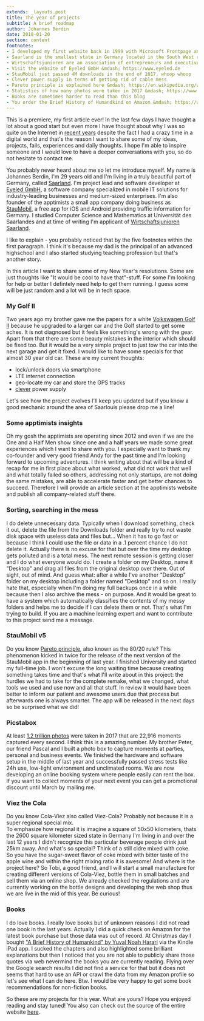 ```yaml
---
extends: _layouts.post
title: The year of projects
subtitle: A brief roadmap
author: Johannes Berdin
date: 2018-01-20
section: content
footnotes:
- I developed my first website back in 1999 with Microsoft Frontpage and joined Facebook in 2006
- Saarland is the smallest state in Germany located in the South West right to France and Luxembourg
- Wirtschaftsjunioren are an association of entrepreneurs and executives volunteering to promote and shape the future of the region Saarland
- Visit the website of Eyeled GmbH &mdash; https://www.eyeled.de
- StauMobil just passed 4M downloads in the end of 2017, whoop whoop
- Clever power supply in terms of getting rid of cable mess
- Pareto principle is explained here &mdash; https://en.wikipedia.org/wiki/Pareto_principle
- Statistics of how many photos were taken in 2017 &mdash; https://www.statista.com/chart/10913/number-of-photos-taken-worldwide/
- Books are sometimes harder to read than this blog
- You order the Brief History of Humandkind on Amazon &mdash; https://www.amazon.com/Sapiens-Humankind-Yuval-Noah-Harari/dp/0062316095
---
```


This is a premiere, my first article ever! In the last few days I have thought a lot about a good start but even more I have thought about why I was so quite on the Internet in [recent years](#fn) despite the fact I had a crazy time in a digital world and that's the reason I want to share some of my ideas, projects, fails, experiences and daily thoughts. I hope I'm able to inspire someone and I would love to have a deeper conversations with you, so do not hesitate to contact me.

You probably never heard about me so let me introduce myself. My name is Johannes Berdin, I'm 29 years old and I'm living in a truly beautiful part of Germany, called [Saarland](#fn). I'm project lead and software developer at [Eyeled GmbH](#fn), a software company specialized in mobile IT solutions for industry-leading businesses and medium-sized enterprises. I'm also founder of the apptimists a small app company doing business as [StauMobil](#fn), a free app for iOS and Android providing traffic information for Germany. I studied Computer Science and Mathematics at Universität des Saarlandes and at time of writing I'm applicant of [Wirtschaftsjunioren Saarland](#fn).

I like to explain - you probably noticed that by the five footnotes within the first paragraph. I think it's because my dad is the principal of an advanced highschool and I also started studying teaching profession but that's another story.

In this article I want to share some of my New Year's resolutions. Some are just thoughts like "It would be cool to have that"-stuff. For some I'm looking for help or better I defintely need help to get them running. I guess some will be just random and a lot will be in tech space.

### My Golf II

Two years ago my brother gave me the papers for a white [Volkswagen Golf II](#fn) because he upgraded to a larger car and the Golf started to get some aches. It is not diagnosed but it feels like something's wrong with the gear. Apart from that there are some beauty mistakes in the interior which should be fixed too.
But it would be a very simple project to just tow the car into the next garage and get it fixed. I would like to have some specials for that almost 30 year old car. These are my current thoughts:

-   lock/unlock doors via smartphone
-   LTE internet connection
-   geo-locate my car and store the GPS tracks
-   [clever](#fn) power supply

Let's see how the project evolves I'll keep you updated but if you know a good mechanic around the area of Saarlouis please drop me a line!

### Some apptimists insights

Oh my gosh the apptimists are operating since 2012 and even if we are the One and a Half Men show since one and a half years we made some great experiences which I want to share with you.
I especially want to thank my co-founder and very good friend Andy for the past time and I'm looking forward to upcoming adventures.
I think writing about that will be a kind of recap for me in first place about what worked, what did not work that well and what totally failed so others, addressing not only startups, are not doing the same mistakes, are able to accelerate faster and get better chances to succeed.
Therefore I will provide an article section at the apptimists website and publish all company-related stuff there.

### Sorting, searching in the mess

I do delete unnecessary data. Typically when I download something, check it out, delete the file from the Downloads folder and really try to not waste disk space with useless data and files but...
When it has to go fast or because I think I could use the file or data in a .1 percent chance I do not delete it. Actually there is no excuse for that but over the time my desktop gets polluted and is a total mess.
The next remote session is getting closer and I do what everyone would do. I create a folder on my Desktop, name it "Desktop" and drag all files from the original desktop over there. Out of sight, out of mind. And guess what: after a while I've another "Desktop" folder on my desktop including a folder named "Desktop" and so on.
I really hate that, especially when I'm doing my full backups once in a while because then I also archive the mess - on purpose. And it would be great to have a system which automatically classifies the contents of my messy folders and helps me to decide if I can delete them or not. That's what I'm trying to build.
If you are a machine learning expert and want to contribute to this project send me a message.

### StauMobil v5

Do you know [Pareto principle](#fn), also known as the 80/20 rule? This phenomenon kicked in twice for the release of the next version of the StauMobil app in the beginning of last year. I finished University and started my full-time job. I won't excuse the long waiting time because creating something takes time and that's what I'll write about in this project: the hurdles we had to take for the complete remake, what we changed, what tools we used and use now and all that stuff.
In review it would have been better to inform our patient and awesome users due that process but afterwards one is always smarter.
The app will be released in the next days so be surprised what we did!

### Picstabox

At least [1.2 trillion photos](#fn) were taken in 2017 that are 22,916 moments captured every second. I think this is a amazing number.
My brother Peter, our friend Pascal and I built a photo box to capture moments at parties, personal and business events. We finished the hardware and software setup in the middle of last year and successfully passed stress tests like 24h use, low-light environment and unclimated rooms.
We are now developing an online booking system where people easily can rent the box.
If you want to collect moments of your next event you can get a promotional discount until March by mailing me.

### Viez the Cola

Do you know Cola-Viez also called Viez-Cola? Probably not because it is a super regional special mix.<br/>To emphasize how regional it is imagine a square of 50x50 kilometers, thats the 2600 square kilometer sized state in Germany I'm living in and over the last 12 years I didn't recognize this particular beverage people drink just 25km away.
And what's so special? Think of a still cidre mixed with coke. So you have the sugar-sweet flavor of coke mixed with bitter taste of the apple wine and within the right mixing ratio it is awesome!
And where is the project here? So Tobi, a good friend, and I will start a small manufacture for creating different versions of Cola-Viez, bottle them in small batches and sell them via an online shop.
We already checked the regulations and are currently working on the bottle designs and developing the web shop thus we are live in the mid of this year. Be curious!

### Books

I do love books. I really love books but of unknown reasons I did not read one book in the last years. Actually I did a quick check on Amazon for the latest book purchase but those data was out of record. At Christmas day I bought ["A Brief History of Humankind" by Yuval Noah Harari](#fn) via the Kindle iPad app. I sucked the chapters and also highlighted some brilliant explanations but then I noticed that you are not able to publicly share those quotes via web nevermind the books you are currently reading.
Flying over the Google search results I did not find a service for that but it does not seems that hard to use an API or crawl the data from my Amazon profile so let's see what I can do here.
Btw. I would be very happy to get some book recommendations for non-fiction books.

So these are my projects for this year. What are yours? Hope you enjoyed reading and stay tuned!
You also can check out the source of the entire website <a href="https://github.com/johannesberdin/website/">here</a>.
